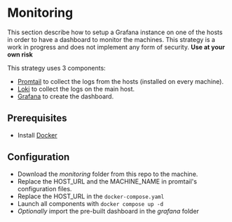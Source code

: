 # Monitoring

This section describe how to setup a Grafana instance on one of the hosts in order to have a dashboard to monitor the machines.
This strategy is a work in progress and does not implement any form of security. **Use at your own risk**

This strategy uses 3 components:

- [Promtail](https://grafana.com/docs/loki/latest/clients/promtail/) to collect the logs from the hosts (installed on every machine).
- [Loki](https://grafana.com/oss/loki/) to collect the logs on the main host.
- [Grafana](https://grafana.com/) to create the dashboard.

## Prerequisites

- Install [Docker](https://www.docker.com/)

## Configuration

- Download the _monitoring_ folder from this repo to the machine.
- Replace the HOST_URL and the MACHINE_NAME in promtail's configuration files.
- Replace the HOST_URL in the `docker-compose.yaml`
- Launch all components with `docker compose up -d`
- _Optionally_ import the pre-built dashboard in the _grafana_ folder
